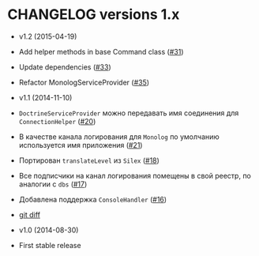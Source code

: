 CHANGELOG versions 1.x
======================

* v1.2 (2015-04-19)

 * Add helper methods in base Command class ([#31](../../issues/31))
 * Update dependencies ([#33](../../issues/33))
 * Refactor MonologServiceProvider ([#35](../../issues/35))

* v1.1 (2014-11-10)

 * `DoctrineServiceProvider` можно передавать имя соединения для `ConnectionHelper` ([#20](../../issues/20))
 * В качестве канала логирования для `Monolog` по умолчанию используется имя приложения ([#21](../../issues/21))
 * Портирован `translateLevel` из `Silex` ([#18](../../issues/18))
 * Все подписчики на канал логирования помещены в свой реестр, по аналогии с `dbs` ([#17](../../issues/17))
 * Добавлена поддержка `ConsoleHandler` ([#16](../../issues/16))
 * [git diff](../../compare/v1.0...v1.1)

* v1.0 (2014-08-30)

 * First stable release
